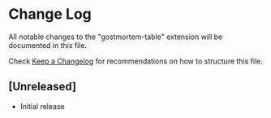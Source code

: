 # Change Log

All notable changes to the "gostmortem-table" extension will be documented in this file.

Check [Keep a Changelog](http://keepachangelog.com/) for recommendations on how to structure this file.

## [Unreleased]

- Initial release